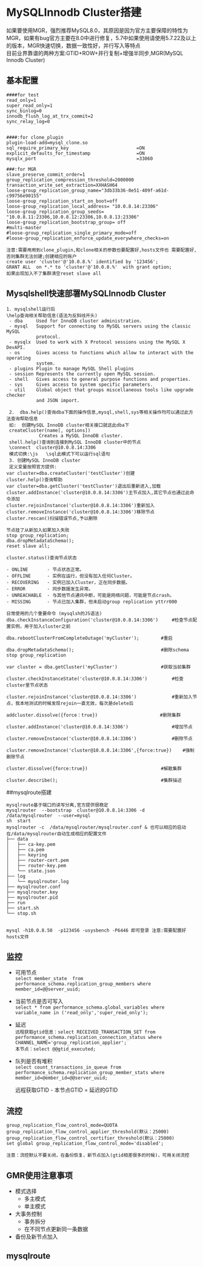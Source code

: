 # MySQLInnodb Cluster搭建   

如果要使用MGR，强烈推荐MySQL8.0，其原因是因为官方主要保障的特性为MGR，如果有bug官方主要在8.0中进行修复，5.7中如果使用请使用5.7.22及以上的版本，MGR快速切换，数据一致性好，并行写入等特点  
目前业界靠谱的两种方案:GTID+ROW+并行复制+增强半同步,MGR(MySQL Innodb Cluster)


## 基本配置

```
####for test
read_only=1
super_read_only=1
sync_binlog=0
innodb_flush_log_at_trx_commit=2 
sync_relay_log=0


####:for clone_plugin
plugin-load-add=mysql_clone.so
sql_require_primary_key                         =ON
explicit_defaults_for_timestamp                 =ON
mysqlx_port                                     =33060

###:for MGR
slave_preserve_commit_order=1
group_replication_compression_threshold=2000000
transaction_write_set_extraction=XXHASH64  
loose-group_replication_group_name="3db33b36-0e51-409f-a61d-c99756e90155"  
loose-group_replication_start_on_boot=off  
loose-group_replication_local_address= "10.0.8.14:23306"
loose-group_replication_group_seeds= "10.0.8.11:23306,10.0.8.12:23306,10.0.8.13:23306"
loose-group_replication_bootstrap_group= off
#multi-master 
#loose-group_replication_single_primary_mode=off
#loose-group_replication_enforce_update_everywhere_checks=on

注意:需要用用到clone_plugin,和clone相关的参数也要配置好,hosts文件也 需要配置好,否则集群无法创建;创建相应的账户
create user 'cluster'@'10.0.8.%' identified by '123456';
GRANT ALL  on *.* to 'cluster'@'10.0.8.%'  with grant option;
如果出现加入不了集群清空reset slave all
```

## Mysqlshell快速部署MySQLInnodb Cluster


```
1. mysqlshell运行后
\help查询相关帮助信息(语法为反斜线开头)
 - dba     Used for InnoDB cluster administration.
 - mysql   Support for connecting to MySQL servers using the classic MySQL
           protocol.
 - mysqlx  Used to work with X Protocol sessions using the MySQL X DevAPI.
 - os      Gives access to functions which allow to interact with the operating
           system.
 - plugins Plugin to manage MySQL Shell plugins
 - session Represents the currently open MySQL session.
 - shell   Gives access to general purpose functions and properties.
 - sys     Gives access to system specific parameters.
 - util    Global object that groups miscellaneous tools like upgrade checker
           and JSON import.
 
 2.  dba.help()查询dba下面的操作信息,mysql,shell,sys等相关操作均可以通过此方法查询帮助信息
 如:  创建MySQL InnoDB cluster相关接口就这此dba下
 createCluster(name[, options])
            Creates a MySQL InnoDB cluster.
 shell.help()查询到连接到MySQL InnoDB cluster中的节点
 \connect  cluster@10.0.8.14:3306
 模式切换:\js   \sql此模式下可以运行sql语句
 3. 创建MySQL InnoDB cluster
 定义变量按照官方提供:         
var cluster=dba.createCluster('testCluster')创建
cluster.help()查询帮助
var cluster=dba.getCluster('testCluster')退出后重新进入,加载
cluster.addInstance('cluster@10.0.8.14:3306')主节点加入,其它节点也通过此命令添加
cluster.rejoinInstance('cluster@10.0.8.14:3306')重新加入
cluster.removeInstance('cluster@10.0.8.14:3306')移除节点
cluster.rescan()扫描错误节点,予以删除

节点挂了从新加入如果加入失败
stop group_replication;
dba.dropMetadataSchema();  
reset slave all;

cluster.status()查询节点状态

- ONLINE       - 节点状态正常。
- OFFLINE      - 实例在运行，但没有加入任何Cluster。
- RECOVERING   - 实例已加入Cluster，正在同步数据。
- ERROR        - 同步数据发生异常。
- UNREACHABLE  - 与其他节点通讯中断，可能是网络问题，可能是节点crash。
- MISSING      - 节点已加入集群，但未启动group replication yttrr000

日常使用的几个重要命令 (mysqlsh的JS语法)
dba.checkInstanceConfiguration('cluster@10.0.8.14:3306')     #检查节点配置实例，用于加入cluster之前
   
dba.rebootClusterFromCompleteOutage('myCluster');        #重启 
 
dba.dropMetadataSchema();                                #删除schema
stop group_replication
 
var cluster = dba.getCluster('myCluster')                #获取当前集群
 
cluster.checkInstanceState('cluster@10.0.8.14:3306')         #检查cluster里节点状态
 
cluster.rejoinInstance('cluster@10.0.8.14:3306')             #重新加入节点，我本地测试的时候发现rejoin一直无效，每次是delete后
 
addcluster.dissolve({force：true})                       #删除集群
 
cluster.addInstance('cluster@10.0.8.14:3306')                #增加节点
 
cluster.removeInstance('cluster@10.0.8.14:3306')             #删除节点
 
cluster.removeInstance('cluster@10.0.8.14:3306',{force:true})    #强制删除节点
 
cluster.dissolve({force:true})                           #解散集群
 
cluster.describe();                                      #集群描述
```



##mysqlroute搭建
```
mysqlroute基于端口的读写分离,官方提供很稳定
mysqlrouter  --bootstrap  cluster@10.0.8.14:3306 -d   /data/mysqlrouter  --user=mysql 
sh  start
mysqlrouter -c  /data/mysqlrouter/mysqlrouter.conf & 也可以相应的启动
在/data/mysqlrouter自动生成相应的配置文件
├── data
│   ├── ca-key.pem
│   ├── ca.pem
│   ├── keyring
│   ├── router-cert.pem
│   ├── router-key.pem
│   └── state.json
├── log
│   └── mysqlrouter.log
├── mysqlrouter.conf
├── mysqlrouter.key
├── mysqlrouter.pid
├── run
├── start.sh
└── stop.sh


mysql -h10.0.8.50  -p123456 -usysbench -P6446 即可登录 注意:需要配置好hosts文件
```



## 监控

- 可用节点  
	`select member_state  from performance_schema.replication_group_members where member_id=@@server_uuid;`   
- 当前节点是否可写入  
	`select * from performance_schema.global_variables where variable_name in ('read_only','super_read_only');` 
- 延迟   
	`远程获取gtid信息：select RECEIVED_TRANSACTION_SET from performance_schema.replication_connection_status where CHANNEL_NAME='group_replication_applier';`  
	`本节点：select @@gtid_executed;`  
- 队列是否有堆积	
	`select count_transactions_in_queue from performance_schema.replication_group_member_stats where member_id=@ember_id=@@server_uuid;`  

	远程获取GTID - 本节点GTID = 延迟的GTID



## 流控

```
group_replication_flow_control_mode=QUOTA  
group_replication_flow_control_applier_threshold(默认：25000)
group_replication_flow_control_certifier_threshold(默认：25000)  
set global group_replication_flow_control_mode='disabled';  

注意：流控默认不要关闭，在备份恢复，新节点加入(gtid相差很多的时候)，可用关闭流控
```

## GMR使用注意事项

- 模式选择
	- 多主模式
	- 单主模式
- 大事务控制
	- 事务拆分
	- 在不同节点更新同一条数据
- 备份及新节点加入


## mysqlroute